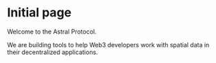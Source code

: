 # Initial page

Welcome to the Astral Protocol. 

We are building tools to help Web3 developers work with spatial data in their decentralized applications. 

